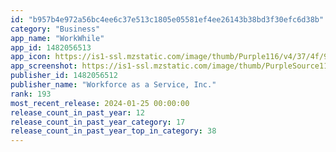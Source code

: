 ```yaml
---
id: "b957b4e972a56bc4ee6c37e513c1805e05581ef4ee26143b38bd3f30efc6d38b"
category: "Business"
app_name: "WorkWhile"
app_id: 1482056513
app_icon: https://is1-ssl.mzstatic.com/image/thumb/Purple116/v4/37/4f/92/374f92d1-c4e3-d7dc-b19b-396680f1afed/AppIcon-0-0-1x_U007emarketing-0-7-0-0-85-220.png/1024x1024bb.png
app_screenshot: https://is1-ssl.mzstatic.com/image/thumb/PurpleSource116/v4/c1/fb/66/c1fb660e-628c-14c7-9e03-26af7243fac7/5d3c7fb0-5428-430c-a77a-76fea246397e_WW_6.5_Screen1.jpg/1284x2778bb.png
publisher_id: 1482056512
publisher_name: "Workforce as a Service, Inc."
rank: 193
most_recent_release: 2024-01-25 00:00:00
release_count_in_past_year: 12
release_count_in_past_year_category: 17
release_count_in_past_year_top_in_category: 38
---
```

